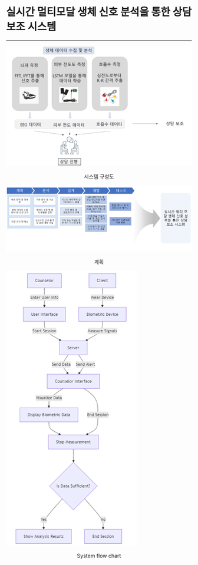 # 실시간 멀티모달 생체 신호 분석을 통한 상담보조 시스템
------


![System configuration diagram](system.png)
<div align="center">
시스템 구성도
</div>

![plan](plan.png)
<div align="center">
계획
</div>


![flowchart](flowchart.png)
<div align="center">
System flow chart
</div>
